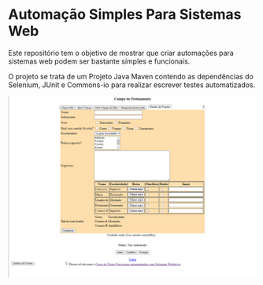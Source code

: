 
# Automação Simples Para Sistemas Web

Este repositório tem o objetivo de mostrar que criar automações para sistemas web podem ser bastante simples e funcionais.

O projeto se trata de um Projeto Java Maven contendo as dependências do Selenium, JUnit e Commons-io para realizar escrever testes automatizados.

![Imagem do Site Campo de Treinamento](src/main/resources/PrintCampoTreinamento.png)
